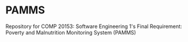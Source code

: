 # PAMMS
Repository for COMP 20153: Software Engineering 1's Final Requirement: Poverty and Malnutrition Monitoring System (PAMMS)
